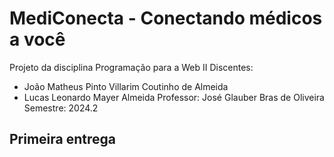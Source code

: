 # MediConecta - Conectando médicos a você
Projeto da disciplina Programação para a Web II
Discentes:
- João Matheus Pinto Villarim Coutinho de Almeida
- Lucas Leonardo Mayer Almeida
Professor: José Glauber Bras de Oliveira
Semestre: 2024.2

## Primeira entrega
